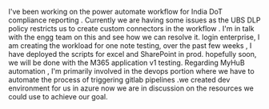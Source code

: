 I've been working on the power automate workflow for India DoT compliance reporting . Currently we are having some issues as the UBS DLP policy restricts us to create custom connectors in the workflow . I'm in talk with the engg team on this and see how we can resolve it.
 login enterprise, I am creating the workload for one note testing,  over the past few weeks , I have deployed the scripts for excel and SharePoint in prod.  hopefully soon, we will be done with the M365 application v1 testing.
Regarding MyHuB automation , I'm primarily involved in the devops portion where we have to  automate the process of triggering gitlab pipelines .we created dev environment for us in azure now we are in discussion on the resources we could use to achieve our goal.
